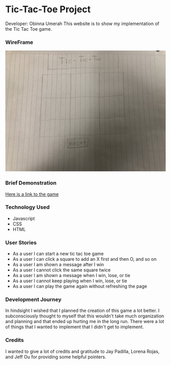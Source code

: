 # Tic-Tac-Toe Project
Developer: Obinna Umerah
This website is to show my implementation of the Tic Tac Toe game.

### WireFrame
<img title="Wireframe" alt="A tic-tac-toe wire frame" 
src="Wireframe.jpg">

### Brief Demonstration
[Here is a link to the game](https://obinnaumerah.github.io/TicTacToe/)

### Technology Used
* Javascript
* CSS
* HTML

### User Stories
* As a user I can start a new tic tac toe game
* As a user I can click a square to add an X first and then O, and so on
* As a user I am shown a message after I win
* As a user I cannot click the same square twice
* As a user I am shown a message when I win, lose, or tie
* As a user I cannot keep playing when I win, lose, or tie
* As a user I can play the game again without refreshing the page

### Development Journey
In hindsight I wished that I planned the creation of this game a lot better. I subconsciously thought to myself that this wouldn't take much organization and planning and that ended up hurting me in the long run. There were a lot of things that I wanted to implement that I didn't get to implement.

### Credits
I wanted to give a lot of credits and gratitude to Jay Padilla, Lorena Rojas, and Jeff Ou for providing some helpful pointers. 

